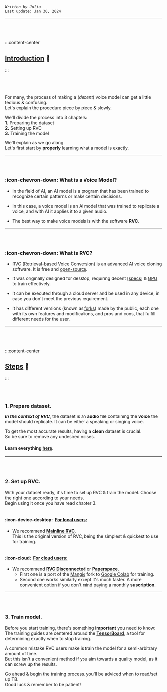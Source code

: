 *`Written by Julia`*        
``Last update: Jan 30, 2024``
***
###### ‎
:::content-center
## <u>Introduction</u> 📜
:::
###### ‎
For many, the process of making a (*decent*) voice model can get a little tedious & confusing.        
Let's explain the procedure piece by piece & slowly.

We'll divide the process into 3 chapters:      
**1.** Preparing the dataset      
**2.** Setting up RVC               
**3.** Training the model           

We'll explain as we go along.   
Let's first start by **properly** learning what a model is exactly.
***
###### ‎
### :icon-chevron-down: What is a Voice Model?
- In the field of AI, an AI model is a program that has been trained to recognize certain patterns or make certain decisions.

- In this case, a voice model is an AI model that was trained to replicate a voice, and with AI it applies it to a given audio.

- The best way to make voice models is with the software **RVC**.     
***  
###### ‎  
### :icon-chevron-down: What is RVC?
- RVC (Retrieval-based Voice Conversion) is an advanced AI voice cloning software. It is free and <u>[open-source](https://aihubdocs.github.io/en/other/glossary/#open-source)</u>.

- It was originally designed for desktop, requiring decent <u>[specs</u>] & <u>[GPU](https://aihubdocs.github.io/en/other/glossary/#gpu)</u> to train effectively.

- It can be executed through a cloud server and be used in any device, in case you don't meet the previous requirement.

- It has different versions (known as [<u>forks</u>](https://aihubdocs.github.io/en/other/glossary/#fork)) made by the public, each one with its own features and modifications, and pros and cons, that fulfill different needs for the user.     
***
###### ‎
:::content-center
## <u>Steps</u> 📝
:::
###### ‎
### 1. Prepare dataset.
***In the context of RVC***, the dataset is an **audio** file containing the **voice** the model should replicate. It can be either a speaking or singing voice.

To get the most accurate results, having a **clean** dataset is crucial.        
So be sure to remove any undesired noises.
       
#### Learn everything [<u>here</u>](https://aihubdocs.github.io/en/vocal-isolation--datasets/datasets--how-to-clean-them/).
***
###### ‎ 
### 2. Set up RVC.
With your dataset ready, it's time to set up RVC & train the model. Choose the right one according to your needs.       
Begin using it once you have read chapter 3.               
‎
#### :icon-device-desktop: ‎ <u>For local users:</u>
- We recommend [<u>**Mainline RVC**</u>](https://aihubdocs.github.io/en/rvc/local/mainline-rvc/).     
This is the original version of RVC, being the simplest & quickest to use for training.    
‎    
#### :icon-cloud: ‎ <u>For cloud users:</u>
- We recommend [<u>**RVC Disconnected**</u>](https://aihubdocs.github.io/en/rvc/cloud/training/rvc-disconnected/) or [<u>**Paperspace**</u>](https://aihubdocs.github.io/en/rvc/cloud/paperspace/).   
    - First one is a port of the [Mangio]() fork to <u>[Google Colab](https://aihubdocs.github.io/en/other/glossary/#google-colab)</u> for training.       
    - Second one works similarly except it's much faster. A more convenient option if you don't mind paying a monthly **suscription**. 
***
###### ‎ 
### 3. Train model.
Before you start training, there's something **important** you need to know:        
The training guides are centered around the <u>[**TensorBoard**](https://aihubdocs.github.io/en/rvc-resources/epochs-overtraining--tensorboard/#what-is-tensorboard)</u>, a tool for determining exactly when to stop training.

A common mistake RVC users make is train the model for a semi-arbitrary amount of time.  
But this isn't a convenient method if you aim towards a quality model, as it can screw up the results.

Go ahead & begin the training process, you'll be adviced when to read/set up TB.       
Good luck & remember to be patient!
